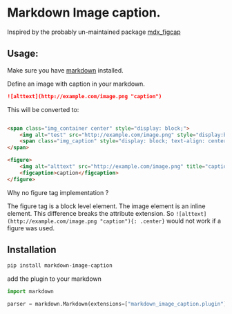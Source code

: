 # Markdown Image caption.

Inspired by the probably un-maintained package [mdx_figcap](ttps://github.com/mkszk/mdx_figcap)

## Usage:

Make sure you have [markdown](https://pypi.org/project/Markdown/) installed. 

Define an image with caption in your markdown.

```markdown
![alttext](http://example.com/image.png "caption")
```

This will be converted to:

```html

<span class="img_container center" style="display: block;">
    <img alt="test" src="http://example.com/image.png" style="display:block; margin-left: auto; margin-right: auto;" title="caption" />
    <span class="img_caption" style="display: block; text-align: center;">caption</span>
</span>

<figure>
    <img alt="alttext" src="http://example.com/image.png" title="caption" />
    <figcaption>caption</figcaption>
</figure>
```

Why no figure tag implementation ?

The figure tag is a block level element. The image element is an inline element. This difference breaks the attribute extension.
So `![alttext](http://example.com/image.png "caption"){: .center}` would not work if a figure was used.

## Installation

```bash
pip install markdown-image-caption
```

add the plugin to your markdown

```python
import markdown

parser = markdown.Markdown(extensions=["markdown_image_caption.plugin"])
```